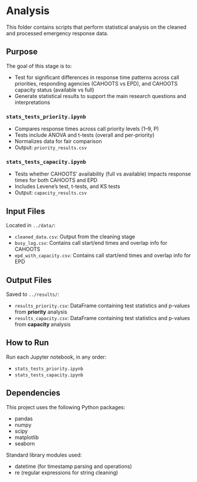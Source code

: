 # Analysis

This folder contains scripts that perform statistical analysis on the cleaned and processed emergency response data.

## Purpose

The goal of this stage is to:
- Test for significant differences in response time patterns across call priorities, responding agencies (CAHOOTS vs EPD), and CAHOOTS capacity status (available vs full)
- Generate statistical results to support the main research questions and interpretations

### `stats_tests_priority.ipynb`
- Compares response times across call priority levels (1–9, P)
- Tests include ANOVA and t-tests (overall and per-priority)
- Normalizes data for fair comparison
- Output: `priority_results.csv`

### `stats_tests_capacity.ipynb`
- Tests whether CAHOOTS’ availability (full vs available) impacts response times for both CAHOOTS and EPD
- Includes Levene’s test, t-tests, and KS tests
- Output: `capacity_results.csv`
  
## Input Files

Located in `../data/`:
- `cleaned_data.csv`: Output from the cleaning stage
- `busy_log.csv`: Contains call start/end times and overlap info for CAHOOTS
- `epd_with_capacity.csv`: Contains call start/end times and overlap info for EPD

## Output Files

Saved to `../results/`:
- `results_priority.csv`: DataFrame containing test statistics and p-values from **priority** analysis
- `results_capacity.csv`: DataFrame containing test statistics and p-values from **capacity** analysis

## How to Run

Run each Jupyter notebook, in any order:

- `stats_tests_priority.ipynb`
- `stats_tests_capacity.ipynb`

## Dependencies

This project uses the following Python packages:

- pandas
- numpy
- scipy
- matplotlib
- seaborn

Standard library modules used:
- datetime (for timestamp parsing and operations)
- re (regular expressions for string cleaning)
